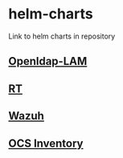 # helm-charts
Link to helm charts in repository

## [Openldap-LAM](https://github.com/danilonicioka/openldap-lam)

## [RT](https://github.com/danilonicioka/rt)

## [Wazuh](https://github.com/danilonicioka/wazuh)

## [OCS Inventory](https://github.com/danilonicioka/ocs)
